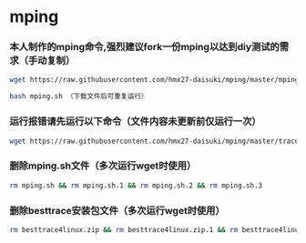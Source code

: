 # mping

### 本人制作的mping命令,强烈建议fork一份mping以达到diy测试的需求（手动复制）
```bash
wget https://raw.githubusercontent.com/hmx27-daisuki/mping/master/mping.sh （仅运行一次）

bash mping.sh （下载文件后可重复运行）
```
### 运行报错请先运行以下命令（文件内容未更新前仅运行一次）
```bash
wget https://raw.githubusercontent.com/hmx27-daisuki/mping/master/tracert.sh && bash tracert.sh 
```

### 删除mping.sh文件（多次运行wget时使用）
```bash
rm mping.sh && rm mping.sh.1 && rm mping.sh.2 && rm mping.sh.3
```

### 删除besttrace安装包文件（多次运行wget时使用）
```bash
rm besttrace4linux.zip && rm besttrace4linux.zip.1 && rm besttrace4linux.zip.2
```
